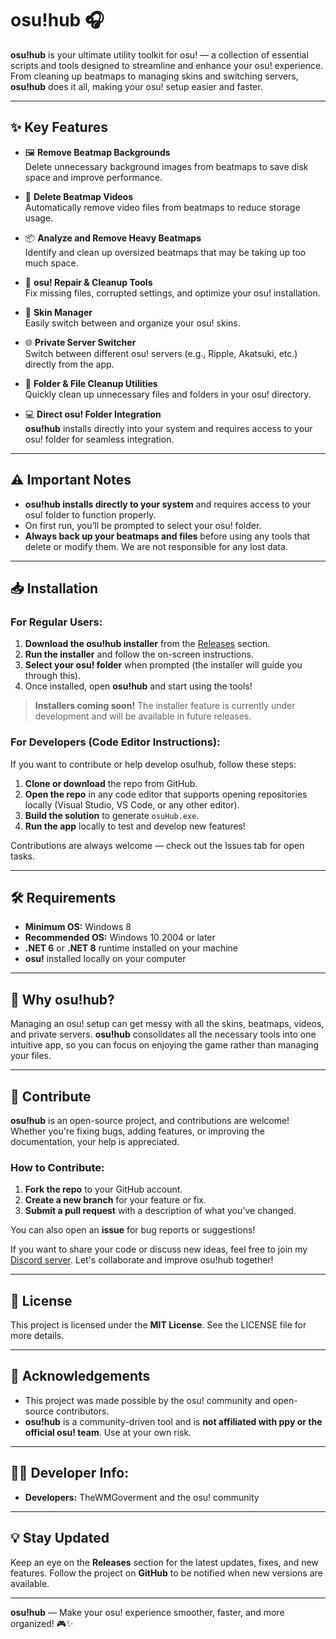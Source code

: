# osu!hub 🎧

**osu!hub** is your ultimate utility toolkit for osu! — a collection of essential scripts and tools designed to streamline and enhance your osu! experience. From cleaning up beatmaps to managing skins and switching servers, **osu!hub** does it all, making your osu! setup easier and faster.

---

## ✨ Key Features

- 🖼 **Remove Beatmap Backgrounds**  
  Delete unnecessary background images from beatmaps to save disk space and improve performance.

- 📼 **Delete Beatmap Videos**  
  Automatically remove video files from beatmaps to reduce storage usage.

- 📦 **Analyze and Remove Heavy Beatmaps**  
  Identify and clean up oversized beatmaps that may be taking up too much space.

- 🔧 **osu! Repair & Cleanup Tools**  
  Fix missing files, corrupted settings, and optimize your osu! installation.

- 🎨 **Skin Manager**  
  Easily switch between and organize your osu! skins.

- 🌐 **Private Server Switcher**  
  Switch between different osu! servers (e.g., Ripple, Akatsuki, etc.) directly from the app.

- 🧽 **Folder & File Cleanup Utilities**  
  Quickly clean up unnecessary files and folders in your osu! directory.

- 💻 **Direct osu! Folder Integration**  
  **osu!hub** installs directly into your system and requires access to your osu! folder for seamless integration.

---

## ⚠️ Important Notes

- **osu!hub installs directly to your system** and requires access to your osu! folder to function properly.
- On first run, you’ll be prompted to select your osu! folder.
- **Always back up your beatmaps and files** before using any tools that delete or modify them. We are not responsible for any lost data.

---

## 📥 Installation

### For Regular Users:

1. **Download the osu!hub installer** from the [Releases](https://github.com/mcrsmg4/osu-hub/releases) section.
2. **Run the installer** and follow the on-screen instructions.
3. **Select your osu! folder** when prompted (the installer will guide you through this).
4. Once installed, open **osu!hub** and start using the tools!

> **Installers coming soon!** The installer feature is currently under development and will be available in future releases.

### For Developers (Code Editor Instructions):

If you want to contribute or help develop osu!hub, follow these steps:

1. **Clone or download** the repo from GitHub.
2. **Open the repo** in any code editor that supports opening repositories locally (Visual Studio, VS Code, or any other editor).
3. **Build the solution** to generate `osuHub.exe`.
4. **Run the app** locally to test and develop new features!

Contributions are always welcome — check out the Issues tab for open tasks.

---

## 🛠️ Requirements

- **Minimum OS:** Windows 8
- **Recommended OS:** Windows 10 2004 or later
- **.NET 6** or **.NET 8** runtime installed on your machine
- **osu!** installed locally on your computer

---

## 🚀 Why osu!hub?

Managing an osu! setup can get messy with all the skins, beatmaps, videos, and private servers. **osu!hub** consolidates all the necessary tools into one intuitive app, so you can focus on enjoying the game rather than managing your files.

---

## 💬 Contribute

**osu!hub** is an open-source project, and contributions are welcome! Whether you're fixing bugs, adding features, or improving the documentation, your help is appreciated.

### How to Contribute:

1. **Fork the repo** to your GitHub account.
2. **Create a new branch** for your feature or fix.
3. **Submit a pull request** with a description of what you've changed.

You can also open an **issue** for bug reports or suggestions!

If you want to share your code or discuss new ideas, feel free to join my [Discord server](https://discord.gg/VHgW6ctWnh). Let's collaborate and improve osu!hub together!

---

## 📖 License

This project is licensed under the **MIT License**. See the LICENSE file for more details.

---

## 🤝 Acknowledgements

- This project was made possible by the osu! community and open-source contributors.
- **osu!hub** is a community-driven tool and is **not affiliated with ppy or the official osu! team**. Use at your own risk.

---

## 👨‍💻 Developer Info:

- **Developers:** TheWMGoverment and the osu! community

---

## 💡 Stay Updated

Keep an eye on the **Releases** section for the latest updates, fixes, and new features. Follow the project on **GitHub** to be notified when new versions are available.

---

**osu!hub** — Make your osu! experience smoother, faster, and more organized! 🎮✨
